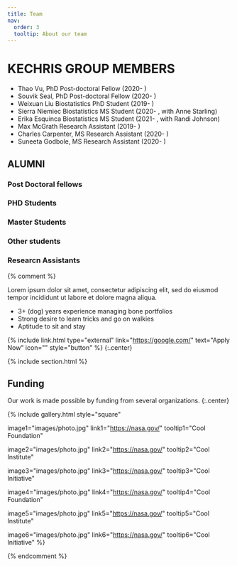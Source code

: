 ```yaml
---
title: Team
nav:
  order: 3
  tooltip: About our team
---
```


# <i class="fas fa-users"></i>KECHRIS GROUP MEMBERS

+ Thao Vu, PhD Post-doctoral Fellow (2020- )
+ Souvik Seal, PhD Post-doctoral Fellow (2020- )
+ Weixuan Liu Biostatistics PhD Student (2019- )
+ Sierra Niemiec Biostatistics MS Student (2020- , with Anne Starling)
+ Erika Esquinca Biostatistics MS Student (2021- , with Randi Johnson)
+ Max McGrath Research Assistant (2019- )
+ Charles Carpenter, MS Research Assistant (2020- )
+ Suneeta Godbole, MS Research Assistant (2020- )

## <i class="fas fa-users"></i>ALUMNI
### Post Doctoral fellows


### PHD Students


### Master Students 


### Other students


### Researcn Assistants


{% comment %}


Lorem ipsum dolor sit amet, consectetur adipiscing elit, sed do eiusmod tempor incididunt ut labore et dolore magna aliqua.

- 3+ (dog) years experience managing bone portfolios
- Strong desire to learn tricks and go on walkies
- Aptitude to sit and stay

{% include link.html type="external" link="https://google.com/" text="Apply Now" icon="" style="button" %}
{:.center}

{% include section.html %}

## Funding

Our work is made possible by funding from several organizations.
{:.center}

{%
  include gallery.html
  style="square"

  image1="images/photo.jpg"
  link1="https://nasa.gov/"
  tooltip1="Cool Foundation"

  image2="images/photo.jpg"
  link2="https://nasa.gov/"
  tooltip2="Cool Institute"

  image3="images/photo.jpg"
  link3="https://nasa.gov/"
  tooltip3="Cool Initiative"

  image4="images/photo.jpg"
  link4="https://nasa.gov/"
  tooltip4="Cool Foundation"

  image5="images/photo.jpg"
  link5="https://nasa.gov/"
  tooltip5="Cool Institute"

  image6="images/photo.jpg"
  link6="https://nasa.gov/"
  tooltip6="Cool Initiative"
%}

{% endcomment %}
